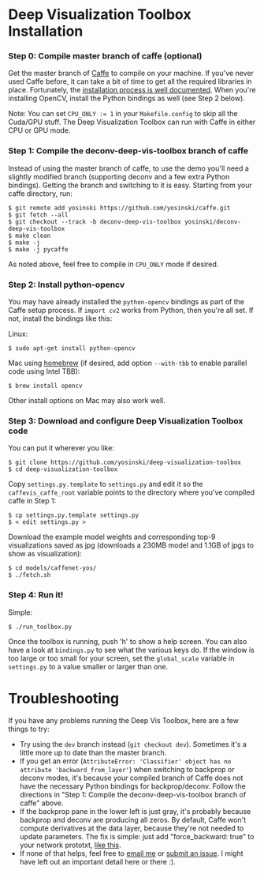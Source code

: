# Deep Visualization Toolbox Installation



### Step 0: Compile master branch of caffe (optional)

Get the master branch of [Caffe](http://caffe.berkeleyvision.org/) to compile on your
machine. If you've never used Caffe before, it can take a bit of time to get all the required libraries in place. Fortunately, the [installation process is well documented](http://caffe.berkeleyvision.org/installation.html). When you're installing OpenCV, install the Python bindings as well (see Step 2 below).

Note: You can set `CPU_ONLY := 1` in your `Makefile.config` to skip all the Cuda/GPU stuff. The Deep Visualization Toolbox can run with Caffe in either CPU or GPU mode.



### Step 1: Compile the deconv-deep-vis-toolbox branch of caffe

Instead of using the master branch of caffe, to use the demo
you'll need a slightly modified branch (supporting deconv and a few
extra Python bindings). Getting the branch and switching to it is easy.
Starting from your caffe directory, run:

    $ git remote add yosinski https://github.com/yosinski/caffe.git
    $ git fetch --all
    $ git checkout --track -b deconv-deep-vis-toolbox yosinski/deconv-deep-vis-toolbox
    $ make clean
    $ make -j
    $ make -j pycaffe

As noted above, feel free to compile in `CPU_ONLY` mode if desired.



### Step 2: Install python-opencv

You may have already installed the `python-opencv` bindings as part of the Caffe setup process. If `import cv2` works from Python, then you're all set. If not, install the bindings like this:

Linux:

    $ sudo apt-get install python-opencv

Mac using [homebrew](http://brew.sh/) (if desired, add option `--with-tbb` to enable parallel code using Intel TBB):

    $ brew install opencv

Other install options on Mac may also work well.



### Step 3: Download and configure Deep Visualization Toolbox code

You can put it wherever you like:

    $ git clone https://github.com/yosinski/deep-visualization-toolbox
    $ cd deep-visualization-toolbox

Copy `settings.py.template` to `settings.py` and edit it so the `caffevis_caffe_root` variable points to the directory where you've compiled caffe in Step 1:

    $ cp settings.py.template settings.py
    $ < edit settings.py >

Download the example model weights and corresponding top-9 visualizations saved as jpg (downloads a 230MB model and 1.1GB of jpgs to show as visualization):

    $ cd models/caffenet-yos/
    $ ./fetch.sh



### Step 4: Run it!

Simple:

    $ ./run_toolbox.py

Once the toolbox is running, push 'h' to show a help screen. You can also have a look at `bindings.py` to see what the various keys do. If the window is too large or too small for your screen, set the `global_scale` variable in `settings.py` to a value smaller or larger than one.




# Troubleshooting

If you have any problems running the Deep Vis Toolbox, here are a few things to try:

 * Try using the `dev` branch instead (`git checkout dev`). Sometimes it's a little more up to date than the master branch.
 * If you get an error (`AttributeError: 'Classifier' object has no attribute 'backward_from_layer'`) when switching to backprop or deconv modes, it's because your compiled branch of Caffe does not have the necessary Python bindings for backprop/deconv. Follow the directions in "Step 1: Compile the deconv-deep-vis-toolbox branch of caffe" above.
 * If the backprop pane in the lower left is just gray, it's probably because backprop and deconv are producing all zeros. By default, Caffe won't compute derivatives at the data layer, because they're not needed to update parameters. The fix is simple: just add "force_backward: true" to your network prototxt, [like this](https://github.com/yosinski/deep-visualization-toolbox/blob/master/models/caffenet-yos/caffenet-yos-deploy.prototxt#L7).
 * If none of that helps, feel free to [email me](http://yosinski.com/) or [submit an issue](https://github.com/yosinski/deep-visualization-toolbox/issues). I might have left out an important detail here or there :).
